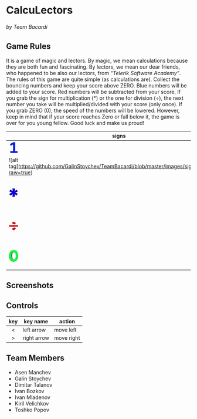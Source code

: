 # CalcuLectors

###### by Team Bacardi

## Game Rules

It is a game of magic and lectors. By magic, we mean calculations because they are both fun and fascinating. By lectors, we mean our dear friends, who happened to be also our lectors, from *“Telerik Software Academy”*. The rules of this game are quite simple (as calculations are). Collect the bouncing numbers and keep your score above ZERO. Blue numbers will be added to your score. Red numbers will be subtracted from your score. If you grab the sign for multiplication (*) or the one for division (÷), the next number you take will be multiplied/divided with your score (only once). If you grab ZERO (0), the speed of the numbers will be lowered. However, keep in mind that if your score reaches Zero or fall below it, the game is over for you young fellow. Good luck and make us proud!


|   signs |   action   |
|-------------------------------------------------------------|------------------|
| ![alt tag](https://github.com/GalinStoychev/TeamBacardi/blob/master/images/signs/oneBlue.jpg?raw=true)  | add to the score |
| ![alt tag]https://github.com/GalinStoychev/TeamBacardi/blob/master/images/signs/oneRed.jpg?raw=true)  | substract from the score |
| ![alt tag](https://github.com/GalinStoychev/TeamBacardi/blob/master/images/signs/multiplyBlue.jpg?raw=true)  | score is multiplied with the next number |
| ![alt tag](https://github.com/GalinStoychev/TeamBacardi/blob/master/images/signs/divideRed.jpg?raw=true)  | score is divide with the next number |
| ![alt tag](https://github.com/GalinStoychev/TeamBacardi/blob/master/images/signs/zeroGreen.jpg?raw=true)  | speed of numbers is lowered |
 

## Screenshots

## Controls

| key |   key name  |   action   |
|:---:|-------------|------------|
|  <  | left arrow  | move left  |
|  >  | right arrow | move right |

## Team Members
* Asen Manchev
* Galin Stoychev
* Dimitar Talanov
* Ivan Bozkov
* Ivan Mladenov
* Kiril Velichkov
* Toshko Popov
